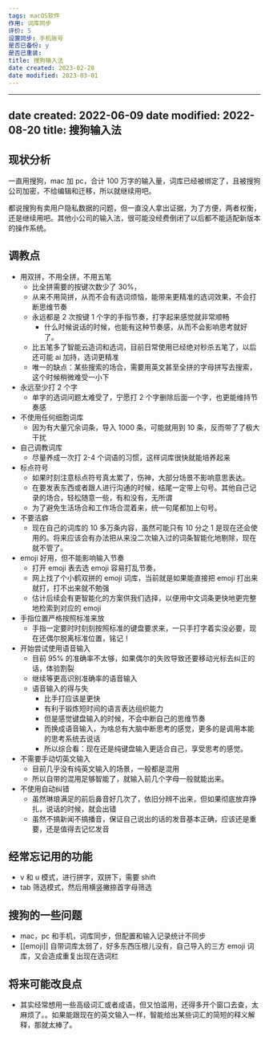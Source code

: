```yaml
---
tags: macOS软件
作用: 词库同步
评价: 5
设置同步: 手机账号
是否已备份: y
是否已重装:
title: 搜狗输入法
date created: 2023-02-28
date modified: 2023-03-01
---
```



---
date created: 2022-06-09
date modified: 2022-08-20
title: 搜狗输入法
---

## 现状分析

一直用搜狗，mac 加 pc，合计 100 万字的输入量，词库已经被绑定了，且被搜狗公司加密，不给编辑和迁移，所以就继续用吧。

都说搜狗有卖用户隐私数据的问题，但一直没人拿出证据，为了方便，两者权衡，还是继续用吧。其他小公司的输入法，很可能没经费倒闭了以后都不能适配新版本的操作系统。

## 调教点

- 用双拼，不用全拼，不用五笔
	- 比全拼需要的按键次数少了 30%，
	- 从来不用简拼，从而不会有选词烦恼，能带来更精准的选词效果，不会打断思维节奏
	- 永远都是 2 次按键 1 个字的手指节奏，打字起来感觉就非常顺畅
		- 什么时候说话的时候，也能有这种节奏感，从而不会影响思考就好了。
	- 比五笔多了智能云造词和选词，目前日常使用已经绝对秒杀五笔了，以后还可能 ai 加持，选词更精准
	- 唯一的缺点：某些搜索的场合，需要用英文甚至全拼的字母拼写去搜索，这个时候稍微难受一小下
- 永远至少打 2 个字
	- 单字的选词问题太难受了，宁愿打 2 个字删除后面一个字，也更能维持节奏感
- 不使用任何细胞词库
	- 因为有大量冗余词条，导入 1000 条，可能就用到 10 条，反而带了了极大干扰
- 自己调教词库
	- 尽量养成一次打 2-4 个词语的习惯，这样词库很快就能培养起来
- 标点符号
	- 如果时刻注意标点符号真太累了，伤神，大部分场景不影响意思表达。
	- 在要发表东西或者跟人进行沟通的时候，结尾一定带上句号。其他自己记录的场合，轻松随意一些，有和没有，无所谓
	- 为了避免生活场合和工作场合混着来，统一句尾都加上句号。
- 不要洁癖
	- 现在自己的词库的 10 多万条内容，虽然可能只有 10 分之 1 是现在还会使用的。将来应该会有办法把从来没二次输入过的词条智能化地剔除，现在就不管了。
- emoji 好用，但不能影响输入节奏
	- 打开 emoji 表去选 emoji 容易打乱节奏，
	- 网上找了个小鹤双拼的 emoji 词库，当前就是如果能直接把 emoji 打出来就打，打不出来就不勉强
	- 估计后续会有更智能化的方案供我们选择，以便用中文词条更快地更完整地检索到对应的 emoji
- 手指位置严格按照标准来放
	- 手指一定要时时刻刻按照标准的键盘要求来，一只手打字着实没必要，现在还偶尔脱离标准位置，铭记！
- 开始尝试使用语音输入
	- 目前 95% 的准确率不太够，如果偶尔的失败导致还要移动光标去纠正的话，体验割裂
	- 继续等更高识别准确率的语音输入
	- 语音输入的得与失
		- 比手打应该是更快
		- 有利于锻炼短时间的语言表达组织能力
		- 但是感觉键盘输入的时候，不会中断自己的思维节奏
		- 而换成语音输入，为啥总有大脑中断思考的感觉，更多的是调用本能的思考系统去说话
		- 所以综合看：现在还是纯键盘输入更适合自己，享受思考的感觉。
- 不需要手动切英文输入
	- 目前几乎没有纯英文输入的场景，一般都是混用
	- 所以自带的混用足够智能了，就输入前几个字母一般就能出来。
- 不使用自动纠错
	- 虽然琳琅满足的前后鼻音好几次了，依旧分辨不出来，但如果彻底放弃挣扎，说话的时候，就会出错
	- 虽然不搞新闻不搞播音，保证自己说出的话的发音基本正确，应该还是重要，还是值得去记忆发音

## 经常忘记用的功能

- v 和 u 模式，进行拼字，双拼下，需要 shift
- tab 筛选模式，然后用横竖撇捺首字母筛选

## 搜狗的一些问题

- mac，pc 和手机，词库同步，但配置和输入记录统计不同步
- [[emoji]] 自带词库太弱了，好多东西压根儿没有，自己导入的三方 emoji 词库，又会造成重复出现在选词栏

## 将来可能改良点

- 其实经常想用一些高级词汇或者成语，但又怕滥用，还得多开个窗口去查，太麻烦了。。如果能跟现在的英文输入一样，智能给出某些词汇的简短的释义解释，那就太棒了。
